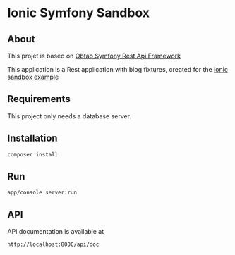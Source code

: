 Ionic Symfony Sandbox
=====================

About
-----

This projet is based on [Obtao Symfony Rest Api Framework](https://github.com/obtao/symfony-rest-api-framework)

This application is a Rest application with blog fixtures, created for the [ionic sandbox example](https://github.com/obtao/ionic-sandbox/)

Requirements
------------

This project only needs a database server.


Installation
------------

```bash
composer install
```

Run
---

```bash
app/console server:run
```

API
---
API documentation is available at 
```
http://localhost:8000/api/doc
```
